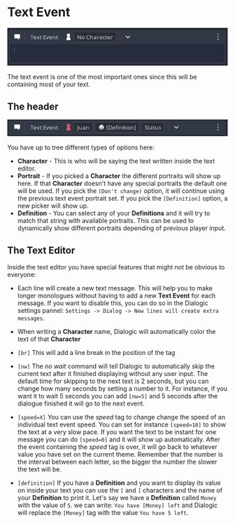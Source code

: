 # Text Event
![image](./Images/text_event_1.png)

The text event is one of the most important ones since this will be containing most of your text.

## The header
![image](./Images/text_event_2.png)

You have up to tree different types of options here:
- **Character** - This is who will be saying the text written inside the text editor. 
- **Portrait** - If you picked a **Character** the different portraits will show up here. If that **Character** doesn't have any special portraits the default one will be used. If you pick the `(Don't change)` option, it will continue using the previous text event portrait set. If you pick the `[Definition]` option, a new picker will show up.
- **Definition** - You can select any of your **Definitions** and it will try to match that string with available portraits. This can be used to dynamically show different portraits depending of previous player input.

## The Text Editor

Inside the text editor you have special features that might not be obvious to everyone:

- Each line will create a new text message. This will help you to make longer monologues without having to add a new **Text Event** for each message. If you want to disable this, you can do so in the Dialogic settings pannel: `Settings -> Dialog -> New lines will create extra messages`.

- When writing a **Character** name, Dialogic will automatically color the text of that **Character**

- `[br]` This will add a line break in the position of the tag

- `[nw]` The *no wait* command will tell Dialogic to automatically skip the current text after it finished displaying without any user input. The default time for skipping to the next text is 2 seconds, but you can change how many seconds by setting a number to it. For instance, if you want it to wait 5 seconds you can add `[nw=5]` and 5 seconds after the dialogue finished it will go to the next event.

- `[speed=X]` You can use the *speed* tag to change change the speed of an individual text event speed. You can set for instance `[speed=10]` to show the text at a very slow pace. If you want the text to be instant for one message you can do `[speed=0]` and it will show up automatically. After the event containing the *speed* tag is over, it will go back to whatever value you have set on the current theme. Remember that the number is the interval between each letter, so the bigger the number the slower the text will be.

- `[definition]` If you have a **Definition** and you want to display its value on inside your text you can use the `[` and `]` characters and the name of your **Definition** to print it. Let's say we have a **Definition** called `Money` with the value of `5`. we can write: `You have [Money] left` and Dialogic will replace the `[Money]` tag with the value `You have 5 left`.
